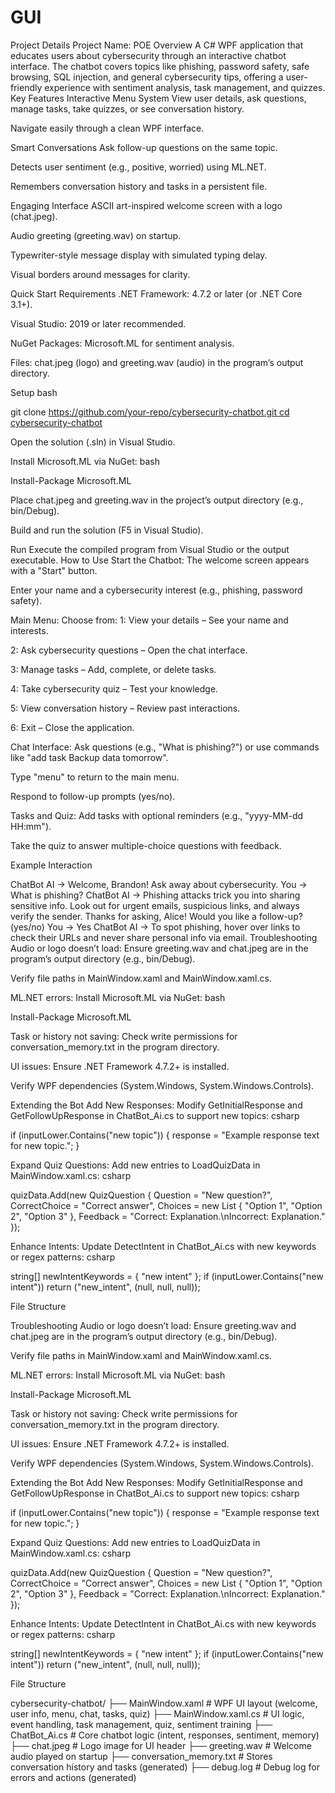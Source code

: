 # GUI
Project Details Project Name: POE
Overview
A C# WPF application that educates users about cybersecurity through an interactive chatbot interface. The chatbot covers topics like phishing, password safety, safe browsing, SQL injection, and general cybersecurity tips, offering a user-friendly experience with sentiment analysis, task management, and quizzes.
Key Features
Interactive Menu System
View user details, ask questions, manage tasks, take quizzes, or see conversation history.

Navigate easily through a clean WPF interface.

Smart Conversations
Ask follow-up questions on the same topic.

Detects user sentiment (e.g., positive, worried) using ML.NET.

Remembers conversation history and tasks in a persistent file.

Engaging Interface
ASCII art-inspired welcome screen with a logo (chat.jpeg).

Audio greeting (greeting.wav) on startup.

Typewriter-style message display with simulated typing delay.

Visual borders around messages for clarity.

Quick Start
Requirements
.NET Framework: 4.7.2 or later (or .NET Core 3.1+).

Visual Studio: 2019 or later recommended.

NuGet Packages: Microsoft.ML for sentiment analysis.

Files: chat.jpeg (logo) and greeting.wav (audio) in the program’s output directory.

Setup
bash

git clone [https://github.com/your-repo/cybersecurity-chatbot.git
cd cybersecurity-chatbot](https://github.com/brandondlmn/POE-)

Open the solution (.sln) in Visual Studio.

Install Microsoft.ML via NuGet:
bash

Install-Package Microsoft.ML

Place chat.jpeg and greeting.wav in the project’s output directory (e.g., bin/Debug).

Build and run the solution (F5 in Visual Studio).

Run
Execute the compiled program from Visual Studio or the output executable.
How to Use
Start the Chatbot:
The welcome screen appears with a "Start" button.

Enter your name and a cybersecurity interest (e.g., phishing, password safety).

Main Menu:
Choose from:
1: View your details – See your name and interests.

2: Ask cybersecurity questions – Open the chat interface.

3: Manage tasks – Add, complete, or delete tasks.

4: Take cybersecurity quiz – Test your knowledge.

5: View conversation history – Review past interactions.

6: Exit – Close the application.

Chat Interface:
Ask questions (e.g., "What is phishing?") or use commands like "add task Backup data tomorrow".

Type "menu" to return to the main menu.

Respond to follow-up prompts (yes/no).

Tasks and Quiz:
Add tasks with optional reminders (e.g., "yyyy-MM-dd HH:mm").

Take the quiz to answer multiple-choice questions with feedback.

Example Interaction

ChatBot AI -> Welcome, Brandon! Ask away about cybersecurity.
You -> What is phishing?
ChatBot AI -> Phishing attacks trick you into sharing sensitive info. Look out for urgent emails, suspicious links, and always verify the sender. Thanks for asking, Alice!
Would you like a follow-up? (yes/no)
You -> Yes
ChatBot AI -> To spot phishing, hover over links to check their URLs and never share personal info via email.
Troubleshooting
Audio or logo doesn’t load:
Ensure greeting.wav and chat.jpeg are in the program’s output directory (e.g., bin/Debug).

Verify file paths in MainWindow.xaml and MainWindow.xaml.cs.

ML.NET errors:
Install Microsoft.ML via NuGet:
bash

Install-Package Microsoft.ML

Task or history not saving:
Check write permissions for conversation_memory.txt in the program directory.

UI issues:
Ensure .NET Framework 4.7.2+ is installed.

Verify WPF dependencies (System.Windows, System.Windows.Controls).

Extending the Bot
Add New Responses:
Modify GetInitialResponse and GetFollowUpResponse in ChatBot_Ai.cs to support new topics:
csharp

if (inputLower.Contains("new topic"))
{
    response = "Example response text for new topic.";
}

Expand Quiz Questions:
Add new entries to LoadQuizData in MainWindow.xaml.cs:
csharp

quizData.Add(new QuizQuestion
{
    Question = "New question?",
    CorrectChoice = "Correct answer",
    Choices = new List<string> { "Option 1", "Option 2", "Option 3" },
    Feedback = "Correct: Explanation.\nIncorrect: Explanation."
});

Enhance Intents:
Update DetectIntent in ChatBot_Ai.cs with new keywords or regex patterns:
csharp

string[] newIntentKeywords = { "new intent" };
if (inputLower.Contains("new intent"))
    return ("new_intent", (null, null, null));

File Structure

Troubleshooting
Audio or logo doesn’t load:
Ensure greeting.wav and chat.jpeg are in the program’s output directory (e.g., bin/Debug).

Verify file paths in MainWindow.xaml and MainWindow.xaml.cs.

ML.NET errors:
Install Microsoft.ML via NuGet:
bash

Install-Package Microsoft.ML

Task or history not saving:
Check write permissions for conversation_memory.txt in the program directory.

UI issues:
Ensure .NET Framework 4.7.2+ is installed.

Verify WPF dependencies (System.Windows, System.Windows.Controls).

Extending the Bot
Add New Responses:
Modify GetInitialResponse and GetFollowUpResponse in ChatBot_Ai.cs to support new topics:
csharp

if (inputLower.Contains("new topic"))
{
    response = "Example response text for new topic.";
}

Expand Quiz Questions:
Add new entries to LoadQuizData in MainWindow.xaml.cs:
csharp

quizData.Add(new QuizQuestion
{
    Question = "New question?",
    CorrectChoice = "Correct answer",
    Choices = new List<string> { "Option 1", "Option 2", "Option 3" },
    Feedback = "Correct: Explanation.\nIncorrect: Explanation."
});

Enhance Intents:
Update DetectIntent in ChatBot_Ai.cs with new keywords or regex patterns:
csharp

string[] newIntentKeywords = { "new intent" };
if (inputLower.Contains("new intent"))
    return ("new_intent", (null, null, null));

File Structure

cybersecurity-chatbot/
├── MainWindow.xaml          # WPF UI layout (welcome, user info, menu, chat, tasks, quiz)
├── MainWindow.xaml.cs       # UI logic, event handling, task management, quiz, sentiment training
├── ChatBot_Ai.cs            # Core chatbot logic (intent, responses, sentiment, memory)
├── chat.jpeg                # Logo image for UI header
├── greeting.wav             # Welcome audio played on startup
├── conversation_memory.txt  # Stores conversation history and tasks (generated)
├── debug.log                # Debug log for errors and actions (generated)
